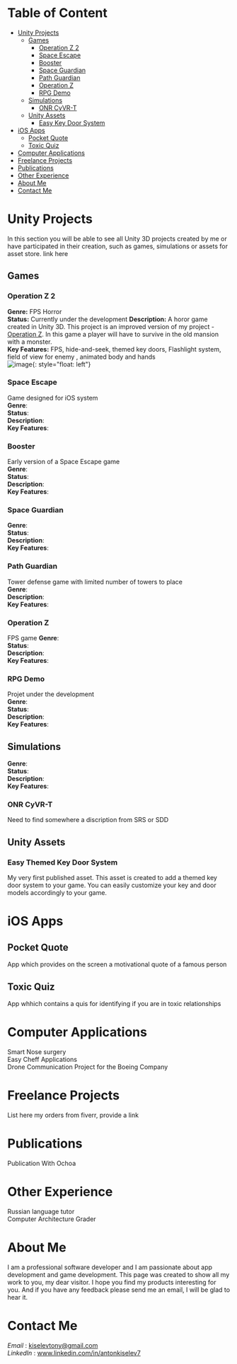 # Table of Content
 - [Unity Projects](#unity-projects)  
   - [Games](#games)  
      - [Operation Z 2](#operation-z-2)  
      - [Space Escape](#space-escape)  
      - [Booster](#booster) 
      - [Space Guardian](#space-guardian)  
      - [Path Guardian](#path-guardian)
      - [Operation Z](#operation-z)  
      - [RPG Demo](#rpg-demo)
   - [Simulations](#simulations)  
      - [ONR CyVR-T](#onr-cyvr-t)  
   - [Unity Assets](#unity-assets)
      - [Easy Key Door System](#easy-themed-key-door-system)
 - [iOS Apps](#ios-apps) 
      - [Pocket Quote](#pocket-quote)
      - [Toxic Quiz](#toxic-quiz)
 - [Computer Applications](#computer-applications)
 - [Freelance Projects](#freelance-projects)
 - [Publications](#publications)
 - [Other Experience](#other-experience)
 - [About Me](#about-me)  
 - [Contact Me](#contact-me)  


# **Unity Projects**
In this section you will be able to see all Unity 3D projects created by me or have participated in their creation, such as games, simulations or assets for asset store. link here 

## Games
### Operation Z 2
**Genre:** FPS Horror  
**Status:** Currently under the development
**Description:** A horor game created in Unity 3D. This project is an improved version of my project - [Operation Z](#operation-z). In this game a player will have to survive in the old mansion with a monster.  
**Key Features:** FPS, hide-and-seek, themed key doors, Flashlight system, field of view for enemy , animated body and hands  
![image](/assets/images/commingSoon.png){: style="float: left"}


### Space Escape
Game designed for iOS system  
**Genre**:  
**Status**:  
**Description**:  
**Key Features**:  

### Booster
Early version of a Space Escape game  
**Genre**:  
**Status**:  
**Description**:  
**Key Features**:    

### Space Guardian
**Genre**:  
**Status**:  
**Description**:  
**Key Features**:  

### Path Guardian
Tower defense game with limited number of towers to place  
**Genre**:  
**Description**:  
**Key Features**:   

### Operation Z
FPS game 
**Genre**:  
**Status**:  
**Description**:  
**Key Features**:  

### RPG Demo  
Projet under the development  
**Genre**:  
**Status**:  
**Description**:  
**Key Features**:  

## Simulations
**Genre**:  
**Status**:  
**Description**:  
**Key Features**:  

### ONR CyVR-T
Need to find somewhere a discription from SRS or SDD  

## Unity Assets

### Easy Themed Key Door System
My very first published asset. This asset is created to add a themed key door system to your game. You can easily customize your key and door models accordingly to your game. 

# **iOS Apps**

## Pocket Quote
App which provides on the screen a motivational quote of a famous person

## Toxic Quiz
App whhich contains a quis for identifying if you are in toxic relationships

# **Computer Applications**
Smart Nose surgery  
Easy Cheff Applications  
Drone Communication Project for the Boeing Company  

# **Freelance Projects**
List here my orders from fiverr, provide a link

# **Publications**
Publication With Ochoa

# **Other Experience**

Russian language tutor  
Computer Architecture Grader  

# About Me
I am a professional software developer and I am passionate about app development and game development. This page was created to show all my work to you, my dear visitor.
I hope you find my products interesting for you. And if you have any feedback please send me an email, I will be glad to hear it.

# Contact Me
_Email_ : kiselevtony@gmail.com  
_LinkedIn_ : www.linkedin.com/in/antonkiselev7
